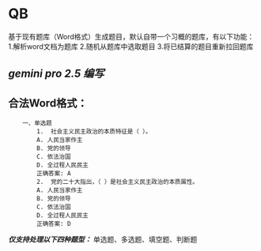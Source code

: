 # QB
基于现有题库（Word格式）生成题目，默认自带一个习概的题库，有以下功能：
1.解析word文档为题库
2.随机从题库中选取题目
3.将已结算的题目重新拉回题库

## ***gemini pro 2.5 编写***

## **合法Word格式：**
```
    一、单选题
        1.	社会主义民主政治的本质特征是（ ）。
        A. 人民当家作主
        B. 党的领导
        C. 依法治国
        D. 全过程人民民主
        正确答案: A
        2.	党的二十大指出，（ ）是社会主义民主政治的本质属性。
        A. 人民当家作主
        B. 党的领导
        C. 依法治国
        D. 全过程人民民主
        正确答案: D
```

***仅支持处理以下四种题型：***
单选题、多选题、填空题、判断题